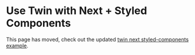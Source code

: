 # Use Twin with Next + Styled Components

This page has moved, check out the updated [twin next styled-components example](https://github.com/ben-rogerson/twin.examples/tree/master/next-styled-components).
